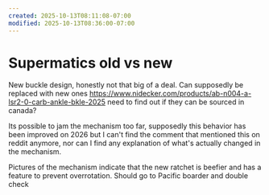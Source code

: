 ```yaml
---
created: 2025-10-13T08:11:08-07:00
modified: 2025-10-13T08:36:00-07:00
---
```


# Supermatics old vs new

New buckle design, honestly not that big of a deal.
Can supposedly be replaced with new ones 
https://www.nidecker.com/products/ab-n004-a-lsr2-0-carb-ankle-bkle-2025 need to find out if they can be sourced in canada?

Its possible to jam the mechanism too far, supposedly this behavior has been improved on 2026 but I can't find the comment that mentioned this on reddit anymore, nor can I find any explanation of what's actually changed in the mechanism.

Pictures of the mechanism indicate that the new ratchet is beefier and has a feature to prevent overrotation. Should go to Pacific boarder and double check
